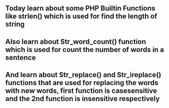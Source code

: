 ## Today learn about some PHP Builtin Functions like strlen() which is used for find the length of string

## Also learn about Str_word_count() function which is used for count the number of words in a sentence 

## And learn about Str_replace() and Str_ireplace() functions that are used for replacing the words with new words, first function is casesensitive and the 2nd function is insensitive respectively
